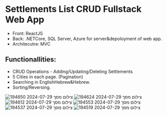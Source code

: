 # Settlements List CRUD Fullstack Web App

* Front: ReactJS
* Back: .NETCore, SQL Server, Azure for server&depoloyment of web app.
* Architecutre: MVC
## Functionallities:
* CRUD Operations - Adding/Updating/Deleting Settlements
* 5 Cities in each page. (Pagination)
* Searching in EnglishHebrew&Hebrew.
* Sorting/Reversing.
  
![צילום מסך 2024-07-29 194650](https://github.com/user-attachments/assets/806a82fa-f82f-4a4c-b54d-4eb799b771c9)
![צילום מסך 2024-07-29 194624](https://github.com/user-attachments/assets/4da6d222-55ef-423f-9071-0e8b30ed8e81)
![צילום מסך 2024-07-29 194612](https://github.com/user-attachments/assets/13702b7f-9f4a-4cb4-b718-3a82410e68e3)
![צילום מסך 2024-07-29 194553](https://github.com/user-attachments/assets/2250d586-195a-4383-8a8e-0213734b28c7)
![צילום מסך 2024-07-29 194537](https://github.com/user-attachments/assets/dab77605-a17d-410d-a76d-27f7789e0f95)
![צילום מסך 2024-07-29 194519](https://github.com/user-attachments/assets/769ec263-a1d6-44d7-b706-db7bf1bb02d6)
